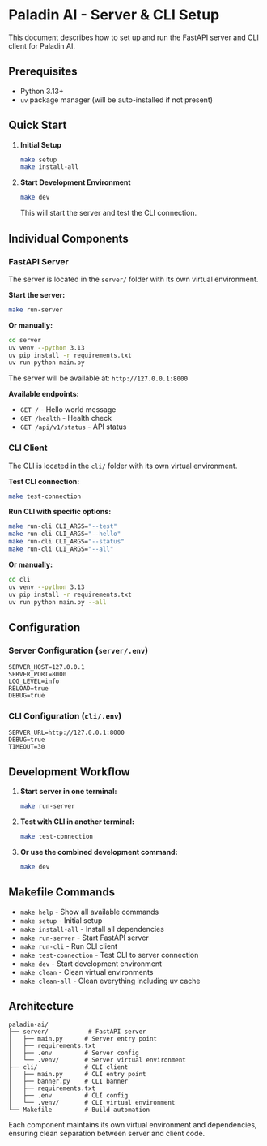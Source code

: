 # Paladin AI - Server & CLI Setup

This document describes how to set up and run the FastAPI server and CLI client for Paladin AI.

## Prerequisites

- Python 3.13+
- `uv` package manager (will be auto-installed if not present)

## Quick Start

1. **Initial Setup**
   ```bash
   make setup
   make install-all
   ```

2. **Start Development Environment**
   ```bash
   make dev
   ```
   This will start the server and test the CLI connection.

## Individual Components

### FastAPI Server

The server is located in the `server/` folder with its own virtual environment.

**Start the server:**
```bash
make run-server
```

**Or manually:**
```bash
cd server
uv venv --python 3.13
uv pip install -r requirements.txt
uv run python main.py
```

The server will be available at: `http://127.0.0.1:8000`

**Available endpoints:**
- `GET /` - Hello world message
- `GET /health` - Health check
- `GET /api/v1/status` - API status

### CLI Client

The CLI is located in the `cli/` folder with its own virtual environment.

**Test CLI connection:**
```bash
make test-connection
```

**Run CLI with specific options:**
```bash
make run-cli CLI_ARGS="--test"
make run-cli CLI_ARGS="--hello"
make run-cli CLI_ARGS="--status"
make run-cli CLI_ARGS="--all"
```

**Or manually:**
```bash
cd cli
uv venv --python 3.13
uv pip install -r requirements.txt
uv run python main.py --all
```

## Configuration

### Server Configuration (`server/.env`)
```env
SERVER_HOST=127.0.0.1
SERVER_PORT=8000
LOG_LEVEL=info
RELOAD=true
DEBUG=true
```

### CLI Configuration (`cli/.env`)
```env
SERVER_URL=http://127.0.0.1:8000
DEBUG=true
TIMEOUT=30
```

## Development Workflow

1. **Start server in one terminal:**
   ```bash
   make run-server
   ```

2. **Test with CLI in another terminal:**
   ```bash
   make test-connection
   ```

3. **Or use the combined development command:**
   ```bash
   make dev
   ```

## Makefile Commands

- `make help` - Show all available commands
- `make setup` - Initial setup
- `make install-all` - Install all dependencies
- `make run-server` - Start FastAPI server
- `make run-cli` - Run CLI client
- `make test-connection` - Test CLI to server connection
- `make dev` - Start development environment
- `make clean` - Clean virtual environments
- `make clean-all` - Clean everything including uv cache

## Architecture

```
paladin-ai/
├── server/           # FastAPI server
│   ├── main.py      # Server entry point
│   ├── requirements.txt
│   ├── .env         # Server config
│   └── .venv/       # Server virtual environment
├── cli/             # CLI client
│   ├── main.py      # CLI entry point
│   ├── banner.py    # CLI banner
│   ├── requirements.txt
│   ├── .env         # CLI config
│   └── .venv/       # CLI virtual environment
└── Makefile         # Build automation
```

Each component maintains its own virtual environment and dependencies, ensuring clean separation between server and client code.
